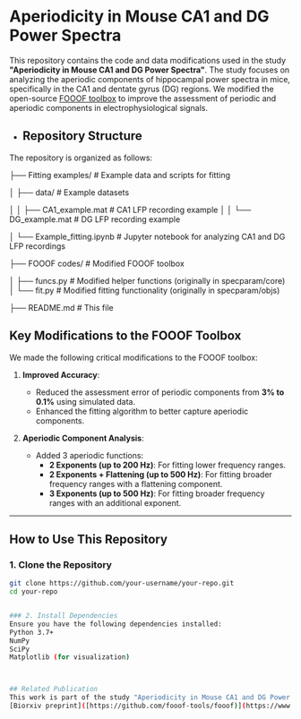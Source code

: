 # Aperiodicity in Mouse CA1 and DG Power Spectra

This repository contains the code and data modifications used in the study **"Aperiodicity in Mouse CA1 and DG Power Spectra"**. The study focuses on analyzing the aperiodic components of hippocampal power spectra in mice, specifically in the CA1 and dentate gyrus (DG) regions. We modified the open-source [FOOOF toolbox](https://github.com/fooof-tools/fooof) to improve the assessment of periodic and aperiodic components in electrophysiological signals.


- ## Repository Structure

The repository is organized as follows:

├── Fitting examples/ # Example data and scripts for fitting

│ ├── data/ # Example datasets

│ │ ├── CA1_example.mat # CA1 LFP recording example
│ │ └── DG_example.mat # DG LFP recording example

│ └── Example_fitting.ipynb # Jupyter notebook for analyzing CA1 and DG LFP recordings

├── FOOOF codes/ # Modified FOOOF toolbox


│ ├── funcs.py # Modified helper functions (originally in specparam/core)
│ └── fit.py # Modified fitting functionality (originally in specparam/objs)


├── README.md # This file


## Key Modifications to the FOOOF Toolbox

We made the following critical modifications to the FOOOF toolbox:

1. **Improved Accuracy**:
   - Reduced the assessment error of periodic components from **3% to 0.1%** using simulated data.
   - Enhanced the fitting algorithm to better capture aperiodic components.

2. **Aperiodic Component Analysis**:
   - Added 3 aperiodic functions:
     - **2 Exponents (up to 200 Hz)**: For fitting lower frequency ranges.
     - **2 Exponents + Flattening (up to 500 Hz)**: For fitting broader frequency ranges with a flattening component.
     - **3 Exponents (up to 500 Hz)**: For fitting broader frequency ranges with an additional exponent.

---

## How to Use This Repository

### 1. Clone the Repository
```bash
git clone https://github.com/your-username/your-repo.git
cd your-repo


### 2. Install Dependencies
Ensure you have the following dependencies installed:
Python 3.7+
NumPy
SciPy
Matplotlib (for visualization)



## Related Publication
This work is part of the study "Aperiodicity in Mouse CA1 and DG Power Spectra". For more details, refer to the preprint link 
[Biorxiv preprint]([https://github.com/fooof-tools/fooof)](https://www.biorxiv.org/content/10.1101/2025.01.30.635678v1)
